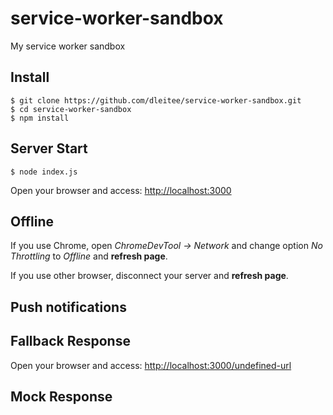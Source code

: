 # service-worker-sandbox

My service worker sandbox

## Install

```
$ git clone https://github.com/dleitee/service-worker-sandbox.git
$ cd service-worker-sandbox
$ npm install
```

## Server Start 

```
$ node index.js
```

Open your browser and access: [http://localhost:3000](http://localhost:3000)

## Offline

If you use Chrome, open *ChromeDevTool -> Network* and change option *No Throttling* to *Offline* and **refresh page**.

If you use other browser, disconnect your server and **refresh page**.

## Push notifications

## Fallback Response

Open your browser and access: [http://localhost:3000/undefined-url](http://localhost:3000/undefined-url)

## Mock Response
